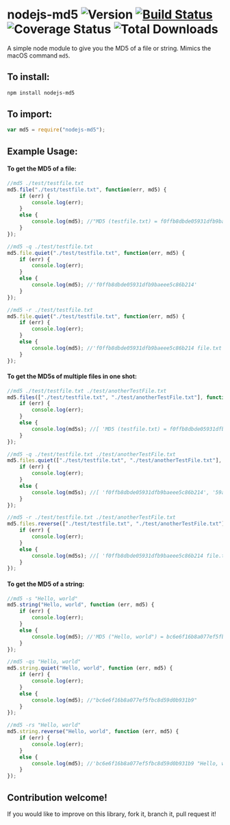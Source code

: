 # nodejs-md5  ![Version][version] [![Build Status](https://travis-ci.org/heinst/nodejs-md5.svg)](https://travis-ci.org/heinst/nodejs-md5) ![Coverage Status][coveralls] ![Total Downloads][total]

A simple node module to give you the MD5 of a file or string.
Mimics the macOS command `md5`.

## To install:

```bash
npm install nodejs-md5
```

## To import:

```JavaScript
var md5 = require("nodejs-md5");
```

## Example Usage:

#### To get the MD5 of a file:

```JavaScript
//md5 ./test/testfile.txt
md5.file("./test/testfile.txt", function(err, md5) {
    if (err) {
        console.log(err);
    }
    else {
        console.log(md5); //"MD5 (testfile.txt) = f0ffb8dbde05931dfb9baeee5c86b214"
    }
});
```

```JavaScript
//md5 -q ./test/testfile.txt
md5.file.quiet("./test/testfile.txt", function(err, md5) {
    if (err) {
        console.log(err);
    }
    else {
        console.log(md5); //'f0ffb8dbde05931dfb9baeee5c86b214'
    }
});
```

```JavaScript
//md5 -r ./test/testfile.txt
md5.file.quiet("./test/testfile.txt", function(err, md5) {
    if (err) {
        console.log(err);
    }
    else {
        console.log(md5); //'f0ffb8dbde05931dfb9baeee5c86b214 file.txt'
    }
});
```

#### To get the MD5s of multiple files in one shot:

```JavaScript
//md5 ./test/testfile.txt ./test/anotherTestFile.txt
md5.files(["./test/testfile.txt", "./test/anotherTestFile.txt"], function(err, md5s) {
    if (err) {
        console.log(err);
    }
    else {
        console.log(md5s); //[ 'MD5 (testfile.txt) = f0ffb8dbde05931dfb9baeee5c86b214', 'MD5 (anotherTestFile.txt) = 59a8935a0ac35991c27f29d4f25ea8b9' ]
    }
});
```

```JavaScript
//md5 -q ./test/testfile.txt ./test/anotherTestFile.txt
md5.files.quiet(["./test/testfile.txt", "./test/anotherTestFile.txt"], function(err, md5s) {
    if (err) {
        console.log(err);
    }
    else {
        console.log(md5s); //[ 'f0ffb8dbde05931dfb9baeee5c86b214', '59a8935a0ac35991c27f29d4f25ea8b9' ]
    }
});
```

```JavaScript
//md5 -r ./test/testfile.txt ./test/anotherTestFile.txt
md5.files.reverse(["./test/testfile.txt", "./test/anotherTestFile.txt"], function(err, md5s) {
    if (err) {
        console.log(err);
    }
    else {
        console.log(md5s); //[ 'f0ffb8dbde05931dfb9baeee5c86b214 file.txt', '59a8935a0ac35991c27f29d4f25ea8b9 file.txt' ]
    }
});
```

#### To get the MD5 of a string:

```JavaScript
//md5 -s "Hello, world"
md5.string("Hello, world", function (err, md5) {
    if (err) {
        console.log(err);
    }
    else {
        console.log(md5); //'MD5 ("Hello, world") = bc6e6f16b8a077ef5fbc8d59d0b931b9'
    }
});
```

```JavaScript
//md5 -qs "Hello, world"
md5.string.quiet("Hello, world", function (err, md5) {
    if (err) {
        console.log(err);
    }
    else {
        console.log(md5); //"bc6e6f16b8a077ef5fbc8d59d0b931b9"
    }
});
```

```JavaScript
//md5 -rs "Hello, world"
md5.string.reverse("Hello, world", function (err, md5) {
    if (err) {
        console.log(err);
    }
    else {
        console.log(md5); //'bc6e6f16b8a077ef5fbc8d59d0b931b9 "Hello, world"'
    }
});
```
## Contribution welcome!

If you would like to improve on this library, fork it, branch it, pull request it!

[coveralls]: https://img.shields.io/coveralls/heinst/nodejs-md5.svg
[total]: https://img.shields.io/npm/dt/nodejs-md5.svg
[version]: https://img.shields.io/npm/v/nodejs-md5.svg
